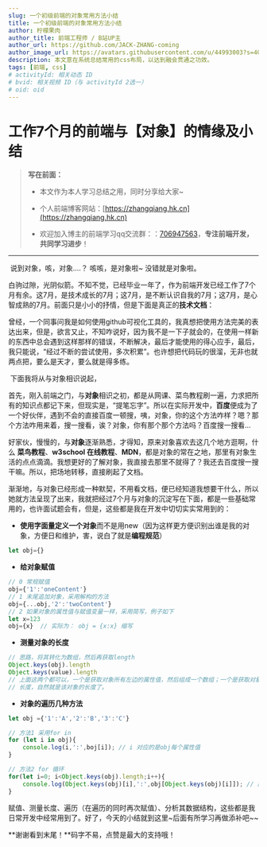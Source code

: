 ```yaml
---
slug: 一个初级前端的对象常用方法小结
title: 一个初级前端的对象常用方法小结
author: 柠檬果肉
author_title: 前端工程师 / B站UP主
author_url: https://github.com/JACK-ZHANG-coming
author_image_url: https://avatars.githubusercontent.com/u/44993003?s=400&u=02570a73330dd7eeae310b302962c034b2833988&v=4
description: 本文意在系统总结常用的css布局，以达到融会贯通之功效。
tags: [前端, css]
# activityId: 相关动态 ID
# bvid: 相关视频 ID（与 activityId 2选一）
# oid: oid
---
```


<!-- truncate -->

# 工作7个月的前端与【对象】的情缘及小结

> **写在前面：**
>
> - 本文作为本人学习总结之用，同时分享给大家~
>
> - 个人前端博客网站：[https://zhangqiang.hk.cn](https://zhangqiang.hk.cn)
>
> - 欢迎加入博主的前端学习qq交流群：：[706947563](https://link.juejin.cn/?target=https%3A%2F%2Fqm.qq.com%2Fcgi-bin%2Fqm%2Fqr%3Fk%3DEbeK9mdG0e6P2pZdonIoILPqcGNsnR1x%26jump_from%3Dwebapi)，**专注前端开发，共同学习进步**！

---

​		说到对象，咳，对象....？ 咳咳，是对象啦~ 没错就是对象啦。

​		白驹过隙，光阴似箭。不知不觉，已经毕业一年了，作为前端开发已经工作了7个月有余。这7月，是技术成长的7月；这7月，是不断认识自我的7月；这7月，是心智成熟的7月。前面只是小小的抒情，但是下面是真正的**技术文档**：

​		曾经，一个同事问我是如何使用github可视化工具的，我真想把使用方法完美的表达出来，但是，欲言又止，不知咋说好，因为我不是一下子就会的，在使用一样新的东西中总会遇到这样那样的错误，不断解决，最后才能使用的得心应手，最后，我只能说，“经过不断的尝试使用，多次积累”。也许想把代码玩的很溜，无非也就两点把，要么是天才，要么就是得多练。

​		下面我将从与对象相识说起，

​		首先，刚入前端之门，与**对象**相识之初，都是从网课、菜鸟教程刷一遍，力求把所有的知识点都记下来，但现实是，“提笔忘字”。所以在实际开发中，**百度**便成为了一个好伙伴，遇到不会的直接百度一顿搜，咦，对象，你的这个方法咋样？嗯？那个方法咋用来着，搜一搜看，诶？对象，你有那个那个方法吗？百度搜一搜看...

​		好家伙，慢慢的，与**对象**逐渐熟悉，才得知，原来对象喜欢去这几个地方逛啊，什么 **菜鸟教程**、**w3school 在线教程**、**MDN**，都是对象的常在之地，那里有对象生活的点点滴滴。我想更好的了解对象，我直接去那里不就得了？我还去百度搜一搜干嘛。所以，把场地转移，直接刷起了文档。

​		渐渐地，与对象已经形成一种默契，不用看文档，便已经知道我想要干什么，所以她就方法呈现了出来，我就把经过7个月与对象的沉淀写在下面，都是一些基础常用的，也许面试题会有，但是，这些都是我在开发中切切实实常用到的：

- **使用字面量定义一个对象**而不是用new（因为这样更方便识别出谁是我的对象，方便日和维护，害，说白了就是**编程规范**）

```javascript
let obj={}
```

- **给对象赋值**

```javascript
// 0 常规赋值
obj={'1':'oneContent'}
// 1 末尾追加对象，采用解构的方法
obj={...obj,'2':'twoContent'}
// 2 如果对象的属性值与赋值变量一样，采用简写，例子如下
let x=123
obj={x}  // 实际为： obj = {x:x} 缩写
```

- **测量对象的长度**

```javascript
// 思路，将其转化为数组，然后再获取length
Object.keys(obj).length
Object.keys(value).length
// 上面这两个都可以，一个是获取对象所有左边的属性值，然后组成一个数组；一个是获取对象所有右边的value，然后组成一个数组。测量其
// 长度，自然就是该对象的长度了。
```

- **对象的遍历几种方法**

```javascript
let obj ={'1':'A','2':'B','3':'C'}

// 方法1 采用for in
for (let i in obj){
    console.log(i,':',boj[i]); // i 对应的是obj每个属性值
}

// 方法2 for 循环
for(let i=0; i<Object.keys(obj).length;i++){
    console.log(Object.keys(obj)[i],':',obj[Object.keys(obj)[i]]); // 跟上面输出的是一样的结果
}

```

赋值、测量长度、遍历（在遍历的同时再次赋值）、分析其数据结构，这些都是我日常开发中经常用到了。好了，今天的小结就到这里~后面有所学习再做添补吧~~

**谢谢看到末尾！**码字不易，点赞是最大的支持哦！































